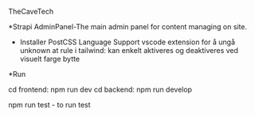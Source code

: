 TheCaveTech

\*Strapi AdminPanel-The main admin panel for content managing on site.

- Installer PostCSS Language Support vscode extension for å ungå unknown at rule i tailwind: kan enkelt aktiveres og deaktiveres ved visuelt farge bytte

\*Run

cd frontend: npm run dev
cd backend: npm run develop

npm run test - to run test
